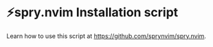 # ⚡️spry.nvim Installation script

Learn how to use this script at https://github.com/sprynvim/spry.nvim.
